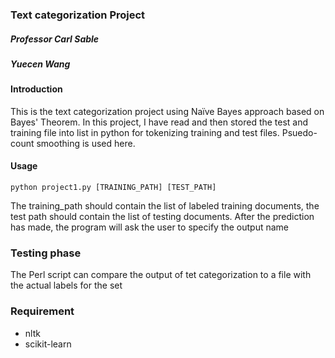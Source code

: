 ### Text categorization Project

##### Professor Carl Sable
##### Yuecen Wang

#### Introduction
This is the text categorization project using Na&#x00EF;ve Bayes approach based on Bayes' Theorem. In this project, I have read and then stored the test and training file into list in python for tokenizing training and test files. Psuedo-count smoothing is used here.

#### Usage
```
python project1.py [TRAINING_PATH] [TEST_PATH]
```
The training_path should contain the list of labeled training documents, the test path should contain the list of testing documents.
After the prediction has made, the program will ask the user to specify the output name

### Testing phase
The Perl script can compare the output of tet categorization to a file with the actual labels for the set

### Requirement
* nltk
* scikit-learn


